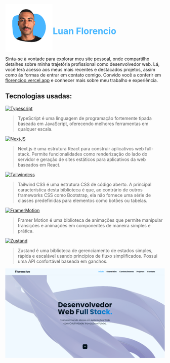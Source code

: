 <div style="display: flex; align-items: center;">
  <img src="./src/assets/imgs/me.png" width="150" height="150" />
  <h1 style="color: #46b6ff">Luan Florencio</h1>
</div>

Sinta-se à vontade para explorar meu site pessoal, onde compartilho detalhes sobre minha trajetória profissional como desenvolvedor web. Lá, você terá acesso aos meus mais recentes e destacados projetos, assim como às formas de entrar em contato comigo. Convido você a conferir em [florencioo.vercel.app](https://florencioo.vercel.app/) e conhecer mais sobre meu trabalho e experiência.

## Tecnologias usadas:

[![Typescript](https://img.shields.io/badge/TypeScript-01121e?style=for-the-badge&logo=typescript&logoColor=0099ff)](https://www.typescriptlang.org/)
> TypeScript é uma linguagem de programação fortemente tipada baseada em JavaScript, oferecendo melhores ferramentas em qualquer escala.

[![NextJS](https://img.shields.io/badge/Nextjs-01121e?style=for-the-badge&logo=next.js&logoColor=0099ff)](https://nextjs.org/)
> Next.js é uma estrutura React para construir aplicativos web full-stack. Permite funcionalidades como renderização do lado do servidor e geração de sites estáticos para aplicativos da web baseados em React.

[![Tailwindcss](https://img.shields.io/badge/tailwindcss-01121e?style=for-the-badge&logo=tailwindcss&logoColor=0099ff)](https://tailwindcss.com/)
> Tailwind CSS é uma estrutura CSS de código aberto. A principal característica desta biblioteca é que, ao contrário de outros frameworks CSS como Bootstrap, ela não fornece uma série de classes predefinidas para elementos como botões ou tabelas.

[![FramerMotion](https://img.shields.io/badge/Framer_motion-01121e?style=for-the-badge&logo=framer&logoColor=0099ff)](https://www.framer.com/motion/)
> Framer Motion é uma biblioteca de animações que permite manipular transições e animações em componentes de maneira simples e prática.

[![Zustand](https://img.shields.io/badge/Zustand-01121e?style=for-the-badge&logo=zustand&logoColor=0099ff)](https://docs.pmnd.rs/zustand/getting-started/introduction)
> Zustand é uma biblioteca de gerenciamento de estados simples, rápida e escalável usando princípios de fluxo simplificados. Possui uma API confortável baseada em ganchos.

![Demostração](./public/demo/banner-1.png)